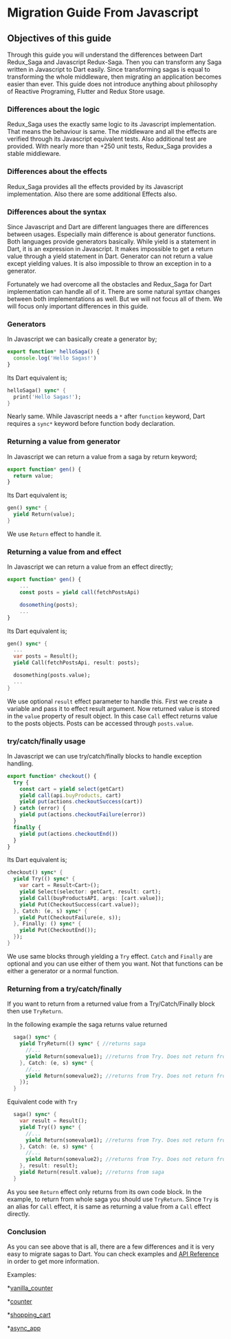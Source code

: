 # Migration Guide From Javascript

## Objectives of this guide

Through this guide you will understand the differences between Dart Redux_Saga and Javascript Redux-Saga. Then you can transform any Saga written in Javascript to Dart easily.
Since transforming sagas is equal to transforming the whole middleware, then migrating an application becomes easier than ever.
This guide does not introduce anything about philosophy of Reactive Programing, Flutter and Redux Store usage.

### Differences about the logic

Redux_Saga uses the exactly same logic to its Javascript implementation. That means the behaviour is same. The middleware and all the effects are verified through its Javascript equivalent tests.
Also additional test are provided. With nearly more than +250 unit tests, Redux_Saga provides a stable middleware.

### Differences about the effects

Redux_Saga provides all the effects provided by its Javascript implementation. Also there are some additional Effects also.

### Differences about the syntax

Since Javascript and Dart are different languages there are differences between usages. Especially main difference is about generator functions.
Both languages provide generators basically. While yield is a statement in Dart, it is an expression in Javascript.
It makes impossible to get a return value through a yield statement in Dart. Generator can not return a value except yielding values.
It is also impossible to throw an exception in to a generator.

Fortunately we had overcome all the obstacles and Redux_Saga for Dart implementation can handle all of it.
There are some natural syntax changes between both implementations as well. But we will not focus all of them. We will focus only important differences in this guide.

### Generators

In Javascript we can basically create a generator by;

```javascript
export function* helloSaga() {
  console.log('Hello Sagas!')
}
```

Its Dart equivalent is;

```dart
helloSaga() sync* {
  print('Hello Sagas!');
}
```

Nearly same. While Javascript needs a `*` after `function` keyword, Dart requires a `sync*` keyword before function body declaration.

### Returning a value from generator

In Javascript we can return a value from a saga by return keyword;

```javascript
export function* gen() {
  return value;
}
```

Its Dart equivalent is;

```dart
gen() sync* {
  yield Return(value);
}
```

We use `Return` effect to handle it.

### Returning a value from and effect

In Javascript we can return a value from an effect directly;

```javascript
export function* gen() {
    ...
    const posts = yield call(fetchPostsApi)

    dosomething(posts);
    ...
}
```

Its Dart equivalent is;

```dart
gen() sync* {
  ...
  var posts = Result();
  yield Call(fetchPostsApi, result: posts);

  dosomething(posts.value);
  ...
}
```

We use optional `result` effect parameter to handle this. First we create a variable and pass it to effect result argument. Now returned value is stored in the `value` property of result object.
In this case `Call` effect returns value to the posts objects. Posts can be accessed through `posts.value`.

### try/catch/finally usage

In Javascript we can use try/catch/finally blocks to handle exception handling.

```javascript
export function* checkout() {
  try {
    const cart = yield select(getCart)
    yield call(api.buyProducts, cart)
    yield put(actions.checkoutSuccess(cart))
  } catch (error) {
    yield put(actions.checkoutFailure(error))
  }
  finally {
    yield put(actions.checkoutEnd())
  }
}
```

Its Dart equivalent is;

```dart
checkout() sync* {
  yield Try(() sync* {
    var cart = Result<Cart>();
    yield Select(selector: getCart, result: cart);
    yield Call(buyProductsAPI, args: [cart.value]);
    yield Put(CheckoutSuccess(cart.value));
  }, Catch: (e, s) sync* {
    yield Put(CheckoutFailure(e, s));
  }, Finally: () sync* {
    yield Put(CheckoutEnd());
  });
}
```

We use same blocks through yielding a `Try` effect. `Catch` and `Finally` are optional and you can use either of them you want. Not that functions can be either a generator or a normal function.

### Returning from a try/catch/finally

If you want to return from a returned value from a Try/Catch/Finally block then use `TryReturn`.

 In the following example the saga returns value returned
```dart
  saga() sync* {
    yield TryReturn(() sync* { //returns saga
      //...
      yield Return(somevalue1); //returns from Try. Does not return from saga
    }, Catch: (e, s) sync* {
      //...
      yield Return(somevalue2); //returns from Try. Does not return from saga
    });
  }
```

Equivalent code with `Try`

```dart
  saga() sync* {
    var result = Result();
    yield Try(() sync* {
      //...
      yield Return(somevalue1); //returns from Try. Does not return from saga
    }, Catch: (e, s) sync* {
      //...
      yield Return(somevalue2); //returns from Try. Does not return from saga
    }, result: result);
    yield Return(result.value); //returns from saga
  }
```

As you see `Return` effect only returns from its own code block. In the example, to return from whole saga you should use `TryReturn`.
Since `Try` is an alias for `Call` effect, it is same as returning a value from a `Call` effect directly.

### Conclusion

As you can see above that is all, there are a few differences and it is very easy to migrate sagas to Dart.
You can check examples and [API Reference](https://pub.dev/documentation/redux_saga) in order to get more information.

Examples:

*[vanilla_counter](https://github.com/reduxsaga/vanilla_counter)

*[counter](https://github.com/reduxsaga/counter)

*[shopping_cart](https://github.com/reduxsaga/shopping_cart)

*[async_app](https://github.com/reduxsaga/async_app)




